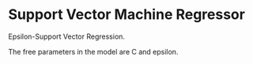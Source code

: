 # Support Vector Machine Regressor

Epsilon-Support Vector Regression.

The free parameters in the model are C and epsilon.
